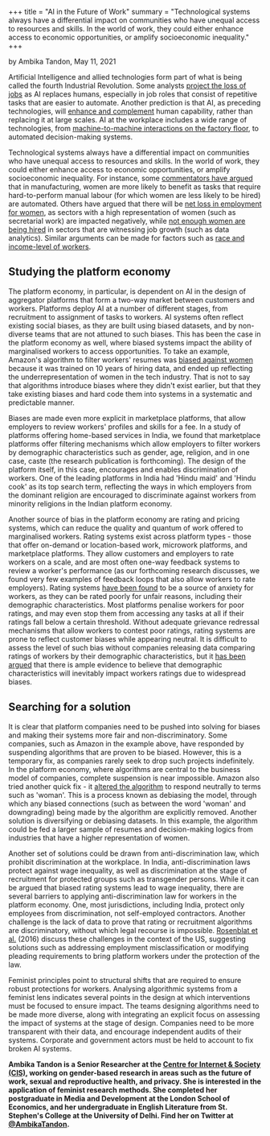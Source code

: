 +++
title = "AI in the Future of Work"
summary = "Technological systems always have a differential impact on communities who have unequal access to resources and skills. In the world of work, they could either enhance access to economic opportunities, or amplify socioeconomic inequality."
+++

by Ambika Tandon, <time>May 11, 2021</time>

Artificial Intelligence and allied technologies form part of what is being called the fourth Industrial Revolution. Some analysts [project the loss of jobs](https://workofthefuturecongress.mit.edu/wp-content/uploads/2019/06/w25682.pdf) as AI replaces humans, especially in job roles that consist of repetitive tasks that are easier to automate. Another prediction is that AI, as preceding technologies, will [enhance and complement](https://www.ilo.org/wcmsp5/groups/public/---dgreports/---cabinet/documents/publication/wcms_647306.pdf) human capability, rather than replacing it at large scales. AI at the workplace includes a wide range of technologies, from [machine-to-machine interactions on the factory floor](https://www.infosys.com/human-amplification/Documents/manufacturing-ai-perspective.pdf), to automated decision-making systems.

Technological systems always have a differential impact on communities who have unequal access to resources and skills. In the world of work, they could either enhance access to economic opportunities, or amplify socioeconomic inequality. For instance, some [commentators have argued](https://cis-india.org/internet-governance/blog/harsh-bajpai-ambika-tandon-and-amber-sinha-february-8-2019-the-future-of-work-in-automotive-sector-in-india) that in manufacturing, women are more likely to benefit as tasks that require hard-to-perform manual labour (for which women are less likely to be hired) are automated. Others have argued that there will be [net loss in employment for women](https://www.mckinsey.com/featured-insights/gender-equality/the-future-of-women-at-work-transitions-in-the-age-of-automation), as sectors with a high representation of women (such as secretarial work) are impacted negatively, while [not enough women are being hired](https://www.weforum.org/agenda/2018/12/artificial-intelligence-ai-gender-gap-workplace/) in sectors that are witnessing job growth (such as data analytics). Similar arguments can be made for factors such as [race and income-level of workers](https://www.businessinsider.in/strategy/news/artificial-intelligence-is-slated-to-disrupt-4-5-million-jobs-for-african-americans-who-have-a-10-greater-likelihood-of-automation-based-job-loss-than-other-workers/articleshow/71483509.cms).

## Studying the platform economy

The platform economy, in particular, is dependent on AI in the design of aggregator platforms that form a two-way market between customers and workers. Platforms deploy AI at a number of different stages, from recruitment to assignment of tasks to workers. AI systems often reflect existing social biases, as they are built using biased datasets, and by non-diverse teams that are not attuned to such biases. This has been the case in the platform economy as well, where biased systems impact the ability of marginalised workers to access opportunities. To take an example, Amazon's algorithm to filter workers' resumes was [biased against women](https://www.reuters.com/article/us-amazon-com-jobs-automation-insight-idUSKCN1MK08G) because it was trained on 10 years of hiring data, and ended up reflecting the underrepresentation of women in the tech industry. That is not to say that algorithms introduce biases where they didn't exist earlier, but that they take existing biases and hard code them into systems in a systematic and predictable manner.

Biases are made even more explicit in marketplace platforms, that allow employers to review workers' profiles and skills for a fee. In a study of platforms offering home-based services in India, we found that marketplace platforms offer filtering mechanisms which allow employers to filter workers by demographic characteristics such as gender, age, religion, and in one case, caste (the research publication is forthcoming). The design of the platform itself, in this case, encourages and enables discrimination of workers. One of the leading platforms in India had 'Hindu maid' and 'Hindu cook' as its top search term, reflecting the ways in which employers from the dominant religion are encouraged to discriminate against workers from minority religions in the Indian platform economy.

Another source of bias in the platform economy are rating and pricing systems, which can reduce the quality and quantum of work offered to marginalised workers. Rating systems exist across platform types - those that offer on-demand or location-based work, microwork platforms, and marketplace platforms. They allow customers and employers to rate workers on a scale, and are most often one-way feedback systems to review a worker's performance (as our forthcoming research discusses, we found very few examples of feedback loops that also allow workers to rate employers). Rating systems [have been found](https://datasociety.net/pubs/ia/Discriminating_Tastes_Customer_Ratings_as_Vehicles_for_Bias.pdf) to be a source of anxiety for workers, as they can be rated poorly for unfair reasons, including their demographic characteristics. Most platforms penalise workers for poor ratings, and may even stop them from accessing any tasks at all if their ratings fall below a certain threshold. Without adequate grievance redressal mechanisms that allow workers to contest poor ratings, rating systems are prone to reflect customer biases while appearing neutral. It is difficult to assess the level of such bias without companies releasing data comparing ratings of workers by their demographic characteristics, but it [has been argued](https://datasociety.net/pubs/ia/Discriminating_Tastes_Customer_Ratings_as_Vehicles_for_Bias.pdf) that there is ample evidence to believe that demographic characteristics will inevitably impact workers ratings due to widespread biases.

## Searching for a solution

It is clear that platform companies need to be pushed into solving for biases and making their systems more fair and non-discriminatory. Some companies, such as Amazon in the example above, have responded by suspending algorithms that are proven to be biased. However, this is a temporary fix, as companies rarely seek to drop such projects indefinitely. In the platform economy, where algorithms are central to the business model of companies, complete suspension is near impossible. Amazon also tried another quick fix - it [altered the algorithm](https://www.reuters.com/article/us-amazon-com-jobs-automation-insight-idUSKCN1MK08G) to respond neutrally to terms such as 'woman'. This is a process known as debiasing the model, through which any biased connections (such as between the word 'woman' and downgrading) being made by the algorithm are explicitly removed. Another solution is diversifying or debiasing datasets. In this example, the algorithm could be fed a larger sample of resumes and decision-making logics from industries that have a higher representation of women.

Another set of solutions could be drawn from anti-discrimination law, which prohibit discrimination at the workplace. In India, anti-discrimination laws protect against wage inequality, as well as discrimination at the stage of recruitment for protected groups such as transgender persons. While it can be argued that biased rating systems lead to wage inequality, there are several barriers to applying anti-discrimination law for workers in the platform economy. One, most jurisdictions, including India, protect only employees from discrimination, not self-employed contractors. Another challenge is the lack of data to prove that rating or recruitment algorithms are discriminatory, without which legal recourse is impossible. [Rosenblat et al.](https://datasociety.net/pubs/ia/Discriminating_Tastes_Customer_Ratings_as_Vehicles_for_Bias.pdf) (2016) discuss these challenges in the context of the US, suggesting solutions such as addressing employment misclassification or modifying pleading requirements to bring platform workers under the protection of the law.

Feminist principles point to structural shifts that are required to ensure robust protections for workers. Analysing algorithmic systems from a feminist lens indicates several points in the design at which interventions must be focused to ensure impact. The teams designing algorithms need to be made more diverse, along with integrating an explicit focus on assessing the impact of systems at the stage of design. Companies need to be more transparent with their data, and encourage independent audits of their systems. Corporate and government actors must be held to account to fix broken AI systems.

**Ambika Tandon is a Senior Researcher at the [Centre for Internet & Society (CIS)](https://cis-india.org), working on gender-based research in areas such as the future of work, sexual and reproductive health, and privacy. She is interested in the application of feminist research methods. She completed her postgraduate in Media and Development at the London School of Economics, and her undergraduate in English Literature from St. Stephen's College at the University of Delhi. Find her on Twitter at [@AmbikaTandon](https://twitter.com/AmbikaTandon).**